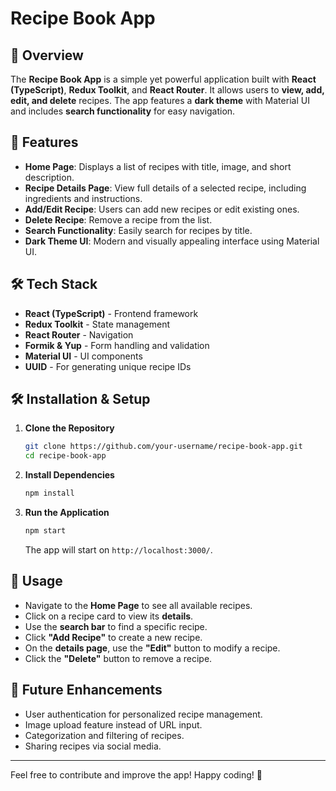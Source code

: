# Recipe Book App

## 📌 Overview
The **Recipe Book App** is a simple yet powerful application built with **React (TypeScript)**, **Redux Toolkit**, and **React Router**. It allows users to **view, add, edit, and delete** recipes. The app features a **dark theme** with Material UI and includes **search functionality** for easy navigation.

## 🚀 Features
- **Home Page**: Displays a list of recipes with title, image, and short description.
- **Recipe Details Page**: View full details of a selected recipe, including ingredients and instructions.
- **Add/Edit Recipe**: Users can add new recipes or edit existing ones.
- **Delete Recipe**: Remove a recipe from the list.
- **Search Functionality**: Easily search for recipes by title.
- **Dark Theme UI**: Modern and visually appealing interface using Material UI.

## 🛠️ Tech Stack
- **React (TypeScript)** - Frontend framework
- **Redux Toolkit** - State management
- **React Router** - Navigation
- **Formik & Yup** - Form handling and validation
- **Material UI** - UI components
- **UUID** - For generating unique recipe IDs

## 🛠️ Installation & Setup

1. **Clone the Repository**
   ```sh
   git clone https://github.com/your-username/recipe-book-app.git
   cd recipe-book-app
   ```

2. **Install Dependencies**
   ```sh
   npm install
   ```

3. **Run the Application**
   ```sh
   npm start
   ```
   The app will start on `http://localhost:3000/`.

## 📌 Usage
- Navigate to the **Home Page** to see all available recipes.
- Click on a recipe card to view its **details**.
- Use the **search bar** to find a specific recipe.
- Click **"Add Recipe"** to create a new recipe.
- On the **details page**, use the **"Edit"** button to modify a recipe.
- Click the **"Delete"** button to remove a recipe.

## 🔧 Future Enhancements
- User authentication for personalized recipe management.
- Image upload feature instead of URL input.
- Categorization and filtering of recipes.
- Sharing recipes via social media.


---
Feel free to contribute and improve the app! Happy coding! 🚀


